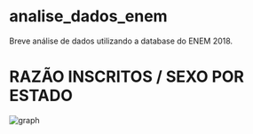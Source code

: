 # analise_dados_enem
Breve análise de dados utilizando a database do ENEM 2018.

# RAZÃO INSCRITOS / SEXO POR ESTADO

![graph](https://i.gyazo.com/70de360ebfe737bc0c309bdf2a0bb21d.png)
